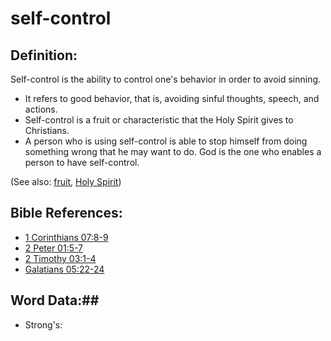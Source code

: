 # self-control #

## Definition: ##

Self-control is the ability to control one's behavior in order to avoid sinning.

* It refers to good behavior, that is, avoiding sinful thoughts, speech, and actions.
* Self-control is a fruit or characteristic that the Holy Spirit gives to Christians.
* A person who is using self-control is able to stop himself from doing something wrong that he may want to do. God is the one who enables a person to have self-control.

(See also: [fruit](../kt/fruit.md), [Holy Spirit](../kt/holyspirit.md))

## Bible References: ##

* [1 Corinthians 07:8-9](rc://en/tn/help/1co/07/08)
* [2 Peter 01:5-7](rc://en/tn/help/2pe/01/05)
* [2 Timothy 03:1-4](rc://en/tn/help/2ti/03/01)
* [Galatians 05:22-24](rc://en/tn/help/gal/05/22)

## Word Data:##

* Strong's: 

